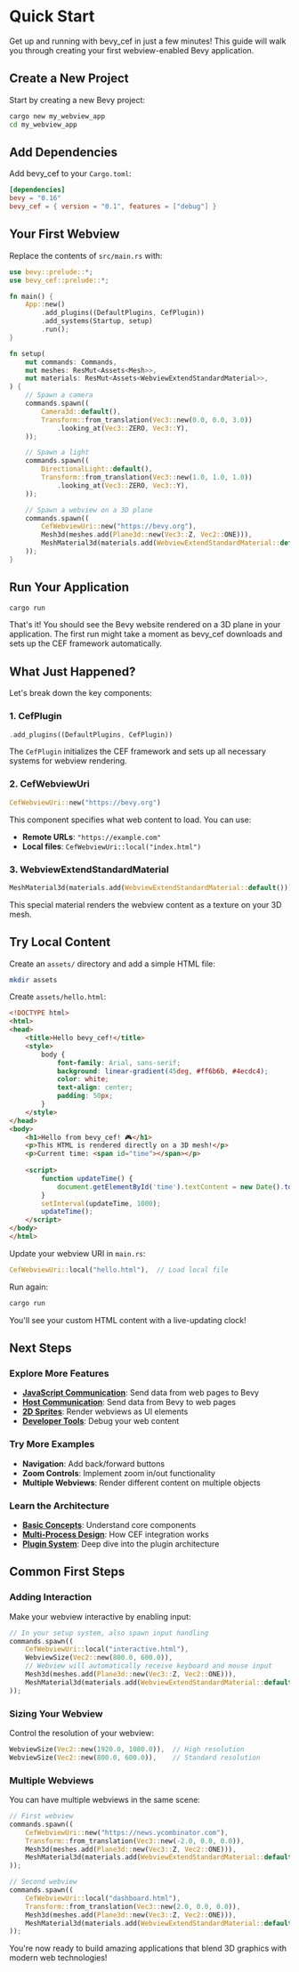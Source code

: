 # Quick Start

Get up and running with bevy_cef in just a few minutes! This guide will walk you through creating your first webview-enabled Bevy application.

## Create a New Project

Start by creating a new Bevy project:

```bash
cargo new my_webview_app
cd my_webview_app
```

## Add Dependencies

Add bevy_cef to your `Cargo.toml`:

```toml
[dependencies]
bevy = "0.16"
bevy_cef = { version = "0.1", features = ["debug"] }
```

## Your First Webview

Replace the contents of `src/main.rs` with:

```rust
use bevy::prelude::*;
use bevy_cef::prelude::*;

fn main() {
    App::new()
        .add_plugins((DefaultPlugins, CefPlugin))
        .add_systems(Startup, setup)
        .run();
}

fn setup(
    mut commands: Commands,
    mut meshes: ResMut<Assets<Mesh>>,
    mut materials: ResMut<Assets<WebviewExtendStandardMaterial>>,
) {
    // Spawn a camera
    commands.spawn((
        Camera3d::default(),
        Transform::from_translation(Vec3::new(0.0, 0.0, 3.0))
            .looking_at(Vec3::ZERO, Vec3::Y),
    ));

    // Spawn a light
    commands.spawn((
        DirectionalLight::default(),
        Transform::from_translation(Vec3::new(1.0, 1.0, 1.0))
            .looking_at(Vec3::ZERO, Vec3::Y),
    ));

    // Spawn a webview on a 3D plane
    commands.spawn((
        CefWebviewUri::new("https://bevy.org"),
        Mesh3d(meshes.add(Plane3d::new(Vec3::Z, Vec2::ONE))),
        MeshMaterial3d(materials.add(WebviewExtendStandardMaterial::default())),
    ));
}
```

## Run Your Application

```bash
cargo run
```

That's it! You should see the Bevy website rendered on a 3D plane in your application. The first run might take a moment as bevy_cef downloads and sets up the CEF framework automatically.

## What Just Happened?

Let's break down the key components:

### 1. CefPlugin
```rust
.add_plugins((DefaultPlugins, CefPlugin))
```
The `CefPlugin` initializes the CEF framework and sets up all necessary systems for webview rendering.

### 2. CefWebviewUri
```rust
CefWebviewUri::new("https://bevy.org")
```
This component specifies what web content to load. You can use:
- **Remote URLs**: `"https://example.com"`
- **Local files**: `CefWebviewUri::local("index.html")`

### 3. WebviewExtendStandardMaterial
```rust
MeshMaterial3d(materials.add(WebviewExtendStandardMaterial::default()))
```
This special material renders the webview content as a texture on your 3D mesh.

## Try Local Content

Create an `assets/` directory and add a simple HTML file:

```bash
mkdir assets
```

Create `assets/hello.html`:

```html
<!DOCTYPE html>
<html>
<head>
    <title>Hello bevy_cef!</title>
    <style>
        body {
            font-family: Arial, sans-serif;
            background: linear-gradient(45deg, #ff6b6b, #4ecdc4);
            color: white;
            text-align: center;
            padding: 50px;
        }
    </style>
</head>
<body>
    <h1>Hello from bevy_cef! 🎮</h1>
    <p>This HTML is rendered directly on a 3D mesh!</p>
    <p>Current time: <span id="time"></span></p>
    
    <script>
        function updateTime() {
            document.getElementById('time').textContent = new Date().toLocaleTimeString();
        }
        setInterval(updateTime, 1000);
        updateTime();
    </script>
</body>
</html>
```

Update your webview URI in `main.rs`:

```rust
CefWebviewUri::local("hello.html"),  // Load local file
```

Run again:

```bash
cargo run
```

You'll see your custom HTML content with a live-updating clock!

## Next Steps

### Explore More Features

- **[JavaScript Communication](ipc/js-emit.md)**: Send data from web pages to Bevy
- **[Host Communication](ipc/host-emit.md)**: Send data from Bevy to web pages  
- **[2D Sprites](webview-rendering/2d-sprite.md)**: Render webviews as UI elements
- **[Developer Tools](developer-tools.md)**: Debug your web content

### Try More Examples

- **Navigation**: Add back/forward buttons
- **Zoom Controls**: Implement zoom in/out functionality
- **Multiple Webviews**: Render different content on multiple objects

### Learn the Architecture

- **[Basic Concepts](basic-concepts.md)**: Understand core components
- **[Multi-Process Design](architecture/multi-process.md)**: How CEF integration works
- **[Plugin System](architecture/plugin-system.md)**: Deep dive into the plugin architecture

## Common First Steps

### Adding Interaction
Make your webview interactive by enabling input:

```rust
// In your setup system, also spawn input handling
commands.spawn((
    CefWebviewUri::local("interactive.html"),
    WebviewSize(Vec2::new(800.0, 600.0)),
    // Webview will automatically receive keyboard and mouse input
    Mesh3d(meshes.add(Plane3d::new(Vec3::Z, Vec2::ONE))),
    MeshMaterial3d(materials.add(WebviewExtendStandardMaterial::default())),
));
```

### Sizing Your Webview
Control the resolution of your webview:

```rust
WebviewSize(Vec2::new(1920.0, 1080.0)),  // High resolution
WebviewSize(Vec2::new(800.0, 600.0)),    // Standard resolution
```

### Multiple Webviews
You can have multiple webviews in the same scene:

```rust
// First webview
commands.spawn((
    CefWebviewUri::new("https://news.ycombinator.com"),
    Transform::from_translation(Vec3::new(-2.0, 0.0, 0.0)),
    Mesh3d(meshes.add(Plane3d::new(Vec3::Z, Vec2::ONE))),
    MeshMaterial3d(materials.add(WebviewExtendStandardMaterial::default())),
));

// Second webview  
commands.spawn((
    CefWebviewUri::local("dashboard.html"),
    Transform::from_translation(Vec3::new(2.0, 0.0, 0.0)),
    Mesh3d(meshes.add(Plane3d::new(Vec3::Z, Vec2::ONE))),
    MeshMaterial3d(materials.add(WebviewExtendStandardMaterial::default())),
));
```

You're now ready to build amazing applications that blend 3D graphics with modern web technologies!